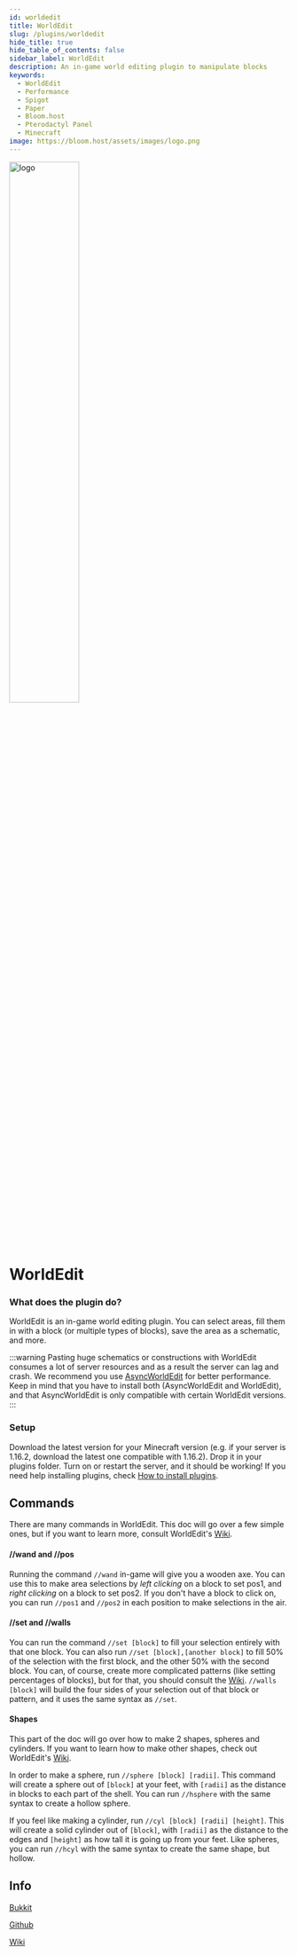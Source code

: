 ```yaml
---
id: worldedit
title: WorldEdit
slug: /plugins/worldedit
hide_title: true
hide_table_of_contents: false
sidebar_label: WorldEdit
description: An in-game world editing plugin to manipulate blocks
keywords:
  - WorldEdit
  - Performance
  - Spigot
  - Paper
  - Bloom.host
  - Pterodactyl Panel
  - Minecraft
image: https://bloom.host/assets/images/logo.png
---
```


<div class="text--center">
<img src="https://bloom.host/assets/images/logo.png" alt="logo" height="50%" width="50%"/>
<h1>WorldEdit</h1>
</div>

### What does the plugin do?

WorldEdit is an in-game world editing plugin. You can select areas, fill them in with a block (or multiple types of blocks), save the area as a schematic, and more.  

:::warning
Pasting huge schematics or constructions with WorldEdit consumes a lot of server resources and as a result the server can lag and crash. We recommend you use [AsyncWorldEdit](https://www.spigotmc.org/resources/asyncworldedit.327/) for better performance. Keep in mind that you have to install both (AsyncWorldEdit and WorldEdit), and that AsyncWorldEdit is only compatible with certain WorldEdit versions.
:::

### Setup

Download the latest version for your Minecraft version (e.g. if your server is 1.16.2, download the latest one compatible with 1.16.2). Drop it in your plugins folder. Turn on or restart the server, and it should be working! If you need help installing plugins, check [How to install plugins](https://docs.bloom.host/bukkit-plugins).  

## Commands

There are many commands in WorldEdit. This doc will go over a few simple ones, but if you want to learn more, consult WorldEdit's [Wiki](https://worldedit.enginehub.org/en/latest/).  

#### //wand and //pos

Running the command `//wand` in-game will give you a wooden axe. You can use this to make area selections by *left clicking* on a block to set pos1, and *right clicking* on a block to set pos2. If you don't have a block to click on, you can run `//pos1` and `//pos2` in each position to make selections in the air.  

#### //set and //walls

You can run the command `//set [block]` to fill your selection entirely with that one block. You can also run `//set [block],[another block]` to fill 50% of the selection with the first block, and the other 50% with the second block. You can, of course, create more complicated patterns (like setting percentages of blocks), but for that, you should consult the [Wiki](https://worldedit.enginehub.org/en/latest/). `//walls [block]` will build the four sides of your selection out of that block or pattern, and it uses the same syntax as `//set`.  

#### Shapes

This part of the doc will go over how to make 2 shapes, spheres and cylinders. If you want to learn how to make other shapes, check out WorldEdit's [Wiki](https://worldedit.enginehub.org/en/latest/).  

In order to make a sphere, run `//sphere [block] [radii]`. This command will create a sphere out of `[block]` at your feet, with `[radii]` as the distance in blocks to each part of the shell. You can run `//hsphere` with the same syntax to create a hollow sphere.  

If you feel like making a cylinder, run `//cyl [block] [radii] [height]`. This will create a solid cylinder out of `[block]`, with `[radii]` as the distance to the edges and `[height]` as how tall it is going up from your feet. Like spheres, you can run `//hcyl` with the same syntax to create the same shape, but hollow.  

## Info

[Bukkit](https://dev.bukkit.org/projects/worldedit)  

[Github](https://github.com/EngineHub/WorldEdit)  

[Wiki](https://worldedit.enginehub.org/en/latest/)
